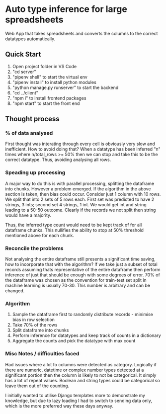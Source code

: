 # Auto type inference for large spreadsheets
 Web App that takes spreadsheets and converts the columns to the correct datatypes automatically.

 ## Quick Start
 1. Open project folder in VS Code
 2. "cd server"
 3. "pipenv shell" to start the virtual env
 4. "pipenv install" to install python modules
 5. "python manage.py runserver" to start the backend
 6. "cd ../client"
 7. "npm i" to install frontend packages
 8. "npm start" to start the front end

 ## Thought process
 ### % of data analysed
 First thought was interating through every cell is obviously very slow and inefficient. How to avoid doing that? When a datatype has been inferred "n" times where n/total_rows >= 50% then we can stop and take this to be the correct datatype. Thus, avoiding analysing all rows.

 ### Speading up processing
 A major way to do this is with parallel processing, splitting the dataframe into chunks. However a problem emerged. If the algorithm in the above section is taken, then bias could occur. Consider just 1 column with 10 rows. We split that into 2 sets of 5 rows each. First set was predicted to have 2 strings, 3 ints; second set 4 strings, 1 int. We would get int and string leading to a 50-50 outcome. Clearly if the records we not split then string would have a majority.

 Thus, the inferred type count would need to be kept track of for all dataframe chunks. This nullifies the ability to stop at 50% threshold mentioned above for each chunk.

 ### Reconcile the problems
 Not analysing the entire dataframe still presents a significant time saving, how to incorporate that with the algorithm? If we take just a subset of total records assuming thats representative of the entire dataframe then perform inference of just that should be enough with some degrees of error. 70% of the dataframe was chosen as the convention for train-test set split in machine learning is usually 70-30. This number is arbitrary and can be changed.

 ### Algorithm
 1. Sample the dataframe first to randomly distribute records - minimise bias in row selection
 2. Take 70% of the rows
 3. Split dataframe into chunks 
 4. Perform inference for datatypes and keep track of counts in a dictionary
 5. Aggregate the counts and pick the datatype with max count

 ### Misc Notes / difficulties faced
 Had issues where a lot fo columns were detected as category. Logically if there are numeric, datetime or complex number types detected at a significant portion then the column is likely to not be categorical. It simply has a lot of repeat values. Boolean and string types could be categorical so leave them out of the counting.

 I initially wanted to utilise Django templates more to demonstrate my knowledge, but due to lazy loading I had to switch to sending data only, which is the more preferred way these days anyway.